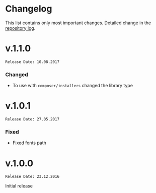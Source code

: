 # Changelog
This list contains only most important changes. Detailed change in the [repository log](https://github.com/mobicms/mobicms-captcha/commits/).

# v.1.1.0
`Release Date: 10.08.2017`

### Changed
- To use with `composer/installers` changed the library type


# v.1.0.1  
`Release Date: 27.05.2017`

### Fixed
- Fixed fonts path


# v.1.0.0  
`Release Date: 23.12.2016`

Initial release